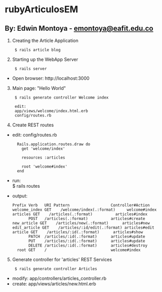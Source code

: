 # rubyArticulosEM
## By: Edwin Montoya - emontoya@eafit.edu.co

1. Creating the Article Application

        $ rails article blog

2. Starting up the WebApp Server

        $ rails server

* Open browser: http://localhost:3000

3. Main page: "Hello World"

        $ rails generate controller Welcome index

        edit:
        app/views/welcome/index.html.erb
        config/routes.rb

4. Create REST routes        

* edit: config/routes.rb

        Rails.application.routes.draw do
          get 'welcome/index'

          resources :articles

          root 'welcome#index'
        end

* run:    
          $ rails routes

* output:

      Prefix Verb   URI Pattern                  Controller#Action
      welcome_index GET    /welcome/index(.:format)     welcome#index
      articles GET    /articles(.:format)          articles#index
             POST   /articles(.:format)          articles#create
      new_article GET    /articles/new(.:format)      articles#new
      edit_article GET    /articles/:id/edit(.:format) articles#edit
      article GET    /articles/:id(.:format)      articles#show
             PATCH  /articles/:id(.:format)      articles#update
             PUT    /articles/:id(.:format)      articles#update
             DELETE /articles/:id(.:format)      articles#destroy
        root GET    /                            welcome#index

5. Generate controller for 'articles' REST Services

        $ rails generate controller Articles

* modify: app/controllers/articles_controller.rb
* create: app/views/articles/new.html.erb        

